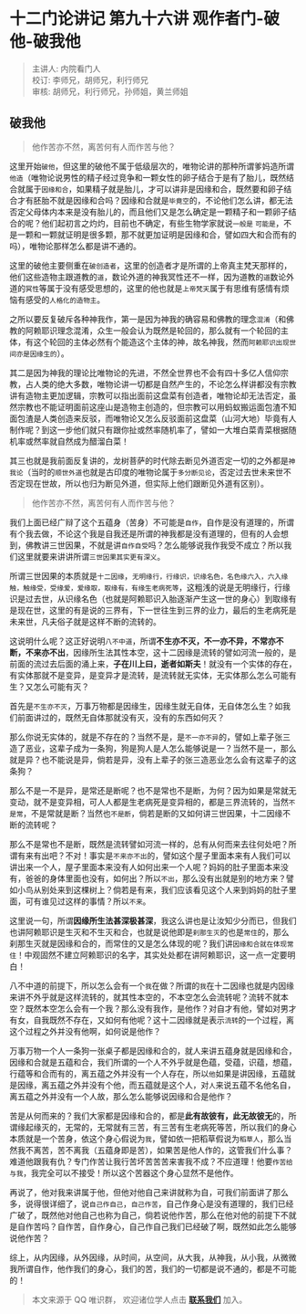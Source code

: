 # 十二门论讲记 第九十六讲 观作者门-破他-破我他

> 主讲人: 内院看门人 <br />
> 校订: 李师兄，胡师兄，利行师兄 <br />
> 审核: 胡师兄，利行师兄，孙师姐，黄兰师姐 <br />

## 破我他

> 他作苦亦不然，离苦何有人而作苦与他？

这里开始`破他`，但这里的破他不属于低级层次的，唯物论讲的那种所谓爹妈造所谓`他造`（唯物论说男性的精子经过竞争和一颗女性的卵子结合于是有了胎儿，既然结合就属于`因缘和合`，如果精子就是胎儿，才可以讲非是因缘和合，既然要和卵子结合才有胚胎不就是因缘和合吗？因缘和合就是`毕竟空`的，不论他们怎么讲，都无法否定父母体内本来是没有胎儿的，而且他们又是怎么确定是一颗精子和一颗卵子结合的呢？他们起初言之灼灼，目前也不确定，有些生物学家就说`一般是` `可能是`，不是一颗和一颗就证明是很多颗，那不就更加证明是因缘和合，譬如四大和合而有的吗），唯物论那样怎么都是讲不通的。

这里的破他主要侧重在`破创造者`，这里的创造者才是所谓的上帝真主梵天那样的，他们这些造物主跟道教的`道`，数论外道的神我冥性还不一样，因为道教的`道`数论外道的`冥性`等属于没有感受思想的，这里的他也就是`上帝梵天`属于有思维有感情有烦恼有感受的`人格化的造物主`。

之所以要反复破斥各种神我作，第一是因为神我的确容易和佛教的理念`混淆`（和佛教的阿赖耶识理念混淆，众生一般会认为既然是轮回的，那么就有一个轮回的主体，有这个轮回的主体必然有个能造这个主体的神，故名神我，然而`阿赖耶识出现世间亦是因缘生的`）。

其二是因为神我的理论比唯物论的先进，不然全世界也不会有四十多亿人信仰宗教，占人类的绝大多数，唯物论讲一切都是自然产生的，不论怎么样讲都没有宗教讲有造物主更加逻辑，宗教可以指出面前这盘菜有创造者，唯物论却无法否定，虽然宗教也不能证明面前这座山是造物主创造的，但宗教可以用蚂蚁搬运面包渣不知面包渣是人类创造来反驳，而唯物论又怎么反驳面前这盘菜（山河大地）毕竟有人制作呢？到这一步他们就只有跟你扯或然率随机率了，譬如一大堆白菜青菜根据随机率或然率就自然成为醋溜白菜！

其三也就是我前面反复讲的，龙树菩萨的时代除去断见外道否定一切的之外都是`神我论`（当时的`顺世外道`也就是古印度的唯物论属于`多分断见论`，否定过去世未来世不否定现在世故，所以也归为断见外道，但实际上他们跟断见外道有区别）。

> 他作苦亦不然，离苦何有人而作苦与他？

我们上面已经广辩了这个五蕴身（苦身）不可能是`自作`，自作是没有道理的，所谓有个我去做，不论这个我是自我还是所谓的神我都是没有道理的，但有的人会想到，佛教讲三世因果，不就是讲`自作自受`吗？怎么能够说我作我受不成立？所以我们这里就要来讲讲所谓`三世因果其实更有深义`。

所谓三世因果的本质就是`十二因缘`，`无明缘行，行缘识，识缘名色，名色缘六入，六入缘触，触缘受，受缘爱，爱缘取，取缘有，有缘生老病死等`，这粗浅的说是无明缘行，行缘识是过去世，从识缘名色（也就是阿赖耶识入胎逐渐产生这一世的身心）到取缘有是现在世，这里的有是说的三界有，下一世往生到三界的业力，最后的生老病死是未来世，凡夫俗子就是这样不断的流转的。

这说明什么呢？这正好说明`八不中道`，所谓**不生亦不灭，不一亦不异，不常亦不断，不来亦不出**，因缘所生法其性本空，这十二因缘是流转的譬如河流一般的，是前面的流过去后面的涌上来，**子在川上曰，逝者如斯夫**！就没有一个实体的存在，有实体那就不是变异，是变异才是流转，是流转就无实体，无实体那么怎么可能有生？又怎么可能有灭？

首先是`不生亦不灭`，万事万物都是因缘生，因缘生就无自体，无自体怎么生？如我们前面讲过的，既然无自体那就没有灭，没有的东西如何灭？

那么你说无实体的，就是不存在的？当然不是，是`不一亦不异`的，譬如上辈子张三造了恶业，这辈子成为一条狗，狗是狗人是人怎么能够说是一？当然不是一，那么就是异？也不能说是异，倘若是异，没有上辈子的张三造恶业怎么会有这辈子的这条狗？

那么不是一不是异，是常还是断呢？也不是常也不是断，为何？因为如果是常就无变动，就不是变异相，可人人都是生老病死是变异相的，都是三界流转的，当然`不是常`，不是常就是断？当然也`不是断`，倘若是断的又如何讲三世因果，十二因缘不断的流转呢？

那么不是常也不是断，既然是流转譬如河流一样的，总有从何而来去往何处吧？所谓有来有出吧？不对！事实是`不来亦不出`的，譬如这个屋子里面本来有人我们可以讲出来一个人，屋子里面本来没有人如何出来一个人呢？妈妈的肚子里面本来没有，爸爸的身体里面也没有，如何出？所以`不出`，那么没有出就是别的地方来？譬如小鸟从别处来到这棵树上？倘若是有来，我们应该看见这个人来到妈妈的肚子里面，可有谁见过这样的事情？所以`不来`。

这里说一句，所谓**因缘所生法甚深极甚深**，我这么讲也是让汝知少分而已，但我们也讲阿赖耶识是生灭和不生灭和合，也就是说他即是`刹那生灭`的也是`常住`的，那么刹那生灭就是因缘和合的，而常住的又是怎么体现的呢？我们讲`因缘和合就在体现常住`！中观固然不建立阿赖耶识的名字，其实处处都在讲阿赖耶识，这一点一定要明白！

八不中道的前提下，所以怎么会有一个`我`在做？所谓的`我`在十二因缘也就是内因缘来讲不外乎就是这样流转的，就其性本空的，不本空怎么会流转呢？流转不就本空？既然本空怎么会有一个我？那么没有我作，是他作？对自才有他，譬如对男才有女，自我既然不存在，又如何有他呢？这十二因缘就是表示`流转`的一个过程，离这个过程之外并没有他啊，如何说是他作？

万事万物一个人一条狗一张桌子都是因缘和合的，就人来讲五蕴身就是因缘和合，因缘和合就是五蕴和合，我们所谓的一个人不外乎就是色蕴，受蕴，识蕴，想蕴，行蕴等和合而有的，离五蕴之外并没有一个人存在，所以`他`如果是讲因缘，五蕴就是因缘，离五蕴之外并没有个他，而五蕴就是这个人，对`人`来说五蕴不名他名自，离五蕴之外并没有一个人故，那么怎么能够说因缘和合是他作？

苦是从何而来的？我们大家都是因缘和合的，都是**此有故彼有，此无故彼无**的，所谓缘起缘灭的，无常的，无常就有三苦，有三苦有生老病死等苦，所以我们的身心本质就是一个苦身，依这个身心假说为`我`，譬如依一把稻草假说为`稻草人`，那么当然我不离苦，苦不离我（五蕴身即是苦），如果苦是他人作的，这管我们什么事？难道他跟我有仇？专门作苦让我行苦坏苦苦苦来害我不成？不应道理！他要`作苦给与我`，我完全可以不接受！所以这个苦器这个身心显然不是他作。

再说了，他对我来讲属于他，但他对他自己来讲就称为自，可我们前面讲了那么多，说得很详细了，说`自己作自己`，`自己作苦`，自己作身心是没有道理的，我们已经广破了，既然他对他自己也称为自己，倘若说他作苦，那么在他对他的前提下不就是自作苦吗？自作苦，自作身心，自己作自己我们已经破了啊，既然如此怎么能够说他作苦？

综上，从内因缘，从外因缘，从时间，从空间，从大我，从神我，从小我，从微微我所谓自作，他作我们的身心，我们的苦，我们的一切都是说不通的，都是不可能的！

> 本文来源于 QQ 唯识群， 欢迎诸位学人点击 **[联系我们](https://mp.weixin.qq.com/s/lZCfWjmLjgNR165Tx4_bCQ)** 加入。
